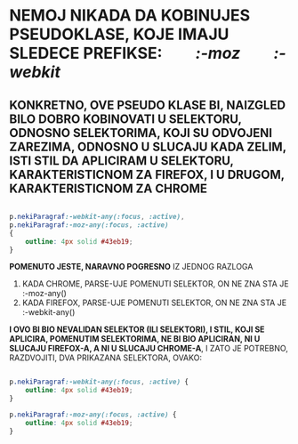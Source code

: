 # **NEMOJ NIKADA** DA KOBINUJES PSEUDOKLASE, KOJE IMAJU SLEDECE PREFIKSE: &nbsp; &nbsp; &nbsp; &nbsp; *:-moz* &nbsp; &nbsp; &nbsp; &nbsp; *:-webkit*

## KONKRETNO, OVE PSEUDO KLASE BI, **NAIZGLED BILO DOBRO** KOBINOVATI U SELEKTORU, ODNOSNO SELEKTORIMA, KOJI SU ODVOJENI ZAREZIMA, ODNOSNO U SLUCAJU KADA ZELIM, ISTI STIL DA APLICIRAM U SELEKTORU, KARAKTERISTICNOM ZA FIREFOX, I U DRUGOM, KARAKTERISTICNOM ZA CHROME

```CSS

p.nekiParagraf:-webkit-any(:focus, :active),
p.nekiParagraf:-moz-any(:focus, :active)
{
    outline: 4px solid #43eb19;
}

```

**POMENUTO JESTE, NARAVNO POGRESNO** IZ JEDNOG RAZLOGA

1. KADA CHROME, PARSE-UJE POMENUTI SELEKTOR, ON NE ZNA STA JE :-moz-any()
1. KADA FIREFOX, PARSE-UJE POMENUTI SELEKTOR, ON NE ZNA STA JE :-webkit-any()

**I OVO BI BIO NEVALIDAN SELEKTOR (ILI SELEKTORI), I STIL, KOJI SE APLICIRA, POMENUTIM SELEKTORIMA, NE BI BIO APLICIRAN, NI U SLUCAJU FIREFOX-A, A NI U SLUCAJU CHROME-A**, I ZATO JE POTREBNO, RAZDVOJITI, DVA PRIKAZANA SELEKTORA, OVAKO:

```CSS

p.nekiParagraf:-webkit-any(:focus, :active) {
    outline: 4px solid #43eb19;
}

p.nekiParagraf:-moz-any(:focus, :active) {
    outline: 4px solid #43eb19;
}

```
